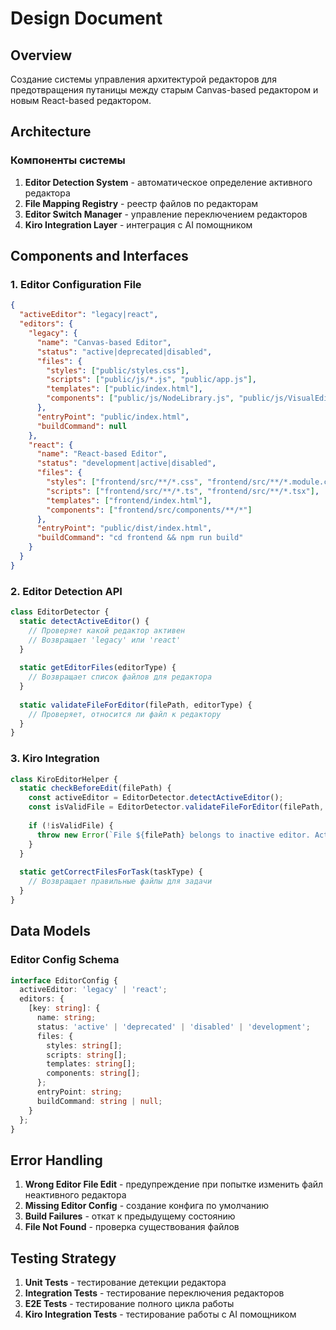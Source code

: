 # Design Document

## Overview

Создание системы управления архитектурой редакторов для предотвращения путаницы между старым Canvas-based редактором и новым React-based редактором.

## Architecture

### Компоненты системы

1. **Editor Detection System** - автоматическое определение активного редактора
2. **File Mapping Registry** - реестр файлов по редакторам  
3. **Editor Switch Manager** - управление переключением редакторов
4. **Kiro Integration Layer** - интеграция с AI помощником

## Components and Interfaces

### 1. Editor Configuration File

```json
{
  "activeEditor": "legacy|react",
  "editors": {
    "legacy": {
      "name": "Canvas-based Editor",
      "status": "active|deprecated|disabled",
      "files": {
        "styles": ["public/styles.css"],
        "scripts": ["public/js/*.js", "public/app.js"],
        "templates": ["public/index.html"],
        "components": ["public/js/NodeLibrary.js", "public/js/VisualEditor.js"]
      },
      "entryPoint": "public/index.html",
      "buildCommand": null
    },
    "react": {
      "name": "React-based Editor", 
      "status": "development|active|disabled",
      "files": {
        "styles": ["frontend/src/**/*.css", "frontend/src/**/*.module.css"],
        "scripts": ["frontend/src/**/*.ts", "frontend/src/**/*.tsx"],
        "templates": ["frontend/index.html"],
        "components": ["frontend/src/components/**/*"]
      },
      "entryPoint": "public/dist/index.html",
      "buildCommand": "cd frontend && npm run build"
    }
  }
}
```

### 2. Editor Detection API

```javascript
class EditorDetector {
  static detectActiveEditor() {
    // Проверяет какой редактор активен
    // Возвращает 'legacy' или 'react'
  }
  
  static getEditorFiles(editorType) {
    // Возвращает список файлов для редактора
  }
  
  static validateFileForEditor(filePath, editorType) {
    // Проверяет, относится ли файл к редактору
  }
}
```

### 3. Kiro Integration

```javascript
class KiroEditorHelper {
  static checkBeforeEdit(filePath) {
    const activeEditor = EditorDetector.detectActiveEditor();
    const isValidFile = EditorDetector.validateFileForEditor(filePath, activeEditor);
    
    if (!isValidFile) {
      throw new Error(`File ${filePath} belongs to inactive editor. Active: ${activeEditor}`);
    }
  }
  
  static getCorrectFilesForTask(taskType) {
    // Возвращает правильные файлы для задачи
  }
}
```

## Data Models

### Editor Config Schema

```typescript
interface EditorConfig {
  activeEditor: 'legacy' | 'react';
  editors: {
    [key: string]: {
      name: string;
      status: 'active' | 'deprecated' | 'disabled' | 'development';
      files: {
        styles: string[];
        scripts: string[];
        templates: string[];
        components: string[];
      };
      entryPoint: string;
      buildCommand: string | null;
    }
  };
}
```

## Error Handling

1. **Wrong Editor File Edit** - предупреждение при попытке изменить файл неактивного редактора
2. **Missing Editor Config** - создание конфига по умолчанию
3. **Build Failures** - откат к предыдущему состоянию
4. **File Not Found** - проверка существования файлов

## Testing Strategy

1. **Unit Tests** - тестирование детекции редактора
2. **Integration Tests** - тестирование переключения редакторов  
3. **E2E Tests** - тестирование полного цикла работы
4. **Kiro Integration Tests** - тестирование работы с AI помощником